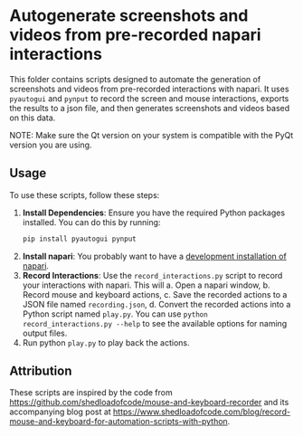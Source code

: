 # Autogenerate screenshots and videos from pre-recorded napari interactions

This folder contains scripts designed to automate the generation of screenshots
and videos from pre-recorded interactions with napari. It uses `pyautogui` and
`pynput` to record the screen and mouse interactions, exports the results to a
json file, and then generates screenshots and videos based on this data.

NOTE: Make sure the Qt version on your system is compatible with the PyQt version
you are using.

## Usage

To use these scripts, follow these steps:
1. **Install Dependencies**: Ensure you have the required Python packages installed. You can do this by running:
   ```bash
   pip install pyautogui pynput
   ```
2. **Install napari**: You probably want to have a [development installation of napari](https://napari.org/stable/developers/contributing/dev_install.html).
3. **Record Interactions**: Use the `record_interactions.py` script to record your interactions with napari. This will
   a. Open a napari window,
   b. Record mouse and keyboard actions,
   c. Save the recorded actions to a JSON file named `recording.json`,
   d. Convert the recorded actions into a Python script named `play.py`.
   You can use `python record_interactions.py --help` to see the available options for naming output files.
4. Run python `play.py` to play back the actions.

## Attribution

These scripts are inspired by the code from https://github.com/shedloadofcode/mouse-and-keyboard-recorder
and its accompanying blog post at https://www.shedloadofcode.com/blog/record-mouse-and-keyboard-for-automation-scripts-with-python.
